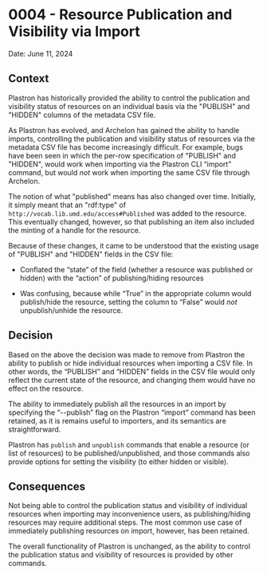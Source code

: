 # 0004 - Resource Publication and Visibility via Import

Date: June 11, 2024

## Context

Plastron has historically provided the ability to control the publication and
visibility status of resources on an individual basis via the "PUBLISH" and
"HIDDEN" columns of the metadata CSV file.

As Plastron has evolved, and Archelon has gained the ability to handle imports,
controlling the publication and visibility status of resources via the
metadata CSV file has become increasingly difficult. For example, bugs have been
seen in which the per-row specification of "PUBLISH" and "HIDDEN", would work
when importing via the Plastron CLI “import” command, but would *not* work when
importing the same CSV file through Archelon.

The notion of what "published" means has also changed over time. Initially, it
simply meant that an "rdf:type" of `http://vocab.lib.umd.edu/access#Published`
was added to the resource. This eventually changed, however, so that publishing
an item also included the minting of a handle for the resource.

Because of these changes, it came to be understood that the existing usage
of "PUBLISH" and "HIDDEN" fields in the CSV file:

* Conflated the “state” of the field (whether a resource was published or
  hidden) with the “action” of publishing/hiding resources

* Was confusing, because while “True” in the appropriate column would
  publish/hide the resource, setting the column to “False” would *not*
  unpublish/unhide the resource.

## Decision

Based on the above the decision was made to remove from Plastron the ability to
publish or hide individual resources when importing a CSV file. In other words,
the “PUBLISH” and “HIDDEN” fields in the CSV file would only reflect the current
state of the resource, and changing them would have no effect on the resource.

The ability to immediately publish all the resources in an import by specifying
the “--publish” flag on the  Plastron “import” command has been retained, as it
is remains useful to importers, and its semantics are straightforward.

Plastron has `publish` and `unpublish` commands that enable a resource (or list
of resources) to be published/unpublished, and those commands also provide
options for setting the visibility (to either hidden or visible).

## Consequences

Not being able to control the publication status and visibility of individual
resources when importing may inconvenience users, as publishing/hiding resources
may require additional steps. The most common use case of immediately publishing
resources on import, however, has been retained.

The overall functionality of Plastron is unchanged, as the ability to control
the publication status and visibility of resources is provided by other
commands.
